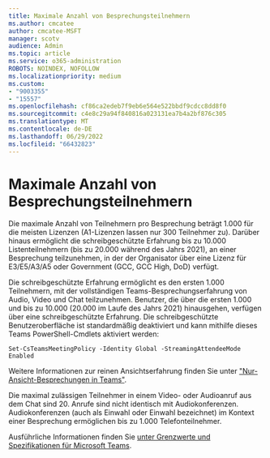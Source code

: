 ```yaml
---
title: Maximale Anzahl von Besprechungsteilnehmern
ms.author: cmcatee
author: cmcatee-MSFT
manager: scotv
audience: Admin
ms.topic: article
ms.service: o365-administration
ROBOTS: NOINDEX, NOFOLLOW
ms.localizationpriority: medium
ms.custom:
- "9003355"
- "15557"
ms.openlocfilehash: cf86ca2edeb7f9eb6e564e522bbdf9cdcc8dd8f0
ms.sourcegitcommit: c4e8c29a94f840816a023131ea7b4a2bf876c305
ms.translationtype: MT
ms.contentlocale: de-DE
ms.lasthandoff: 06/29/2022
ms.locfileid: "66432823"
---
```

# <a name="maximum-number-of-meeting-participants"></a>Maximale Anzahl von Besprechungsteilnehmern

Die maximale Anzahl von Teilnehmern pro Besprechung beträgt 1.000 für die meisten Lizenzen (A1-Lizenzen lassen nur 300 Teilnehmer zu). Darüber hinaus ermöglicht die schreibgeschützte Erfahrung bis zu 10.000 Listenteilnehmern (bis zu 20.000 während des Jahrs 2021), an einer Besprechung teilzunehmen, in der der Organisator über eine Lizenz für E3/E5/A3/A5 oder Government (GCC, GCC High, DoD) verfügt.

Die schreibgeschützte Erfahrung ermöglicht es den ersten 1.000 Teilnehmern, mit der vollständigen Teams-Besprechungserfahrung von Audio, Video und Chat teilzunehmen. Benutzer, die über die ersten 1.000 und bis zu 10.000 (20.000 im Laufe des Jahrs 2021) hinausgehen, verfügen über eine schreibgeschützte Erfahrung. Die schreibgeschützte Benutzeroberfläche ist standardmäßig deaktiviert und kann mithilfe dieses Teams PowerShell-Cmdlets aktiviert werden:

`Set-CsTeamsMeetingPolicy -Identity Global -StreamingAttendeeMode Enabled`

Weitere Informationen zur reinen Ansichtserfahrung finden Sie unter ["Nur-Ansicht-Besprechungen in Teams"](https://docs.microsoft.com/microsoftteams/view-only-meeting-experience).

Die maximal zulässigen Teilnehmer in einem Video- oder Audioanruf aus dem Chat sind 20. Anrufe sind nicht identisch mit Audiokonferenzen. Audiokonferenzen (auch als Einwahl oder Einwahl bezeichnet) im Kontext einer Besprechung ermöglichen bis zu 1.000 Telefonteilnehmer.

Ausführliche Informationen finden Sie [unter Grenzwerte und Spezifikationen für Microsoft Teams](https://docs.microsoft.com/microsoftteams/limits-specifications-teams#meetings-and-calls).

